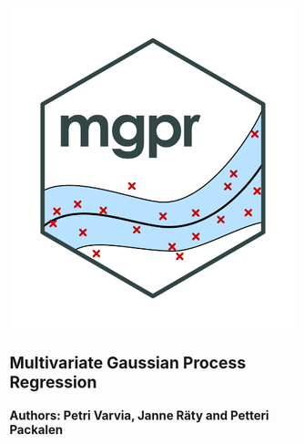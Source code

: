 ![logo](mgprlogo.png)
# Multivariate Gaussian Process Regression 
## Authors: Petri Varvia, Janne Räty and Petteri Packalen